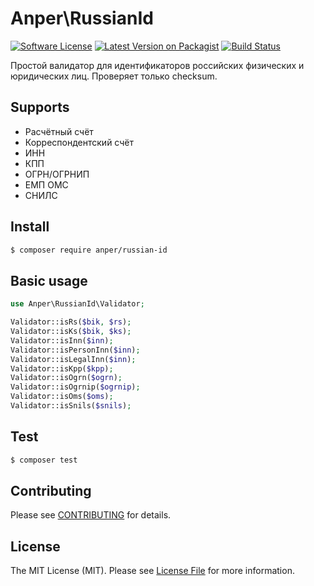 # Anper\RussianId

[![Software License][ico-license]](LICENSE.md)
[![Latest Version on Packagist][ico-version]][link-packagist]
[![Build Status][ico-ga]][link-ga]

Простой валидатор для идентификаторов российских физических и юридических лиц. Проверяет только checksum.


## Supports
* Расчётный счёт
* Корреспондентский счёт
* ИНН
* КПП
* ОГРН/ОГРНИП
* ЕМП ОМС
* СНИЛС

## Install

``` bash
$ composer require anper/russian-id
```

## Basic usage

``` php
use Anper\RussianId\Validator;

Validator::isRs($bik, $rs);
Validator::isKs($bik, $ks);
Validator::isInn($inn);
Validator::isPersonInn($inn);
Validator::isLegalInn($inn);
Validator::isKpp($kpp);
Validator::isOgrn($ogrn);
Validator::isOgrnip($ogrnip);
Validator::isOms($oms);
Validator::isSnils($snils);
```

## Test

``` bash
$ composer test
```

## Contributing

Please see [CONTRIBUTING](CONTRIBUTING.md) for details.

## License

The MIT License (MIT). Please see [License File](LICENSE.md) for more information.

[ico-version]: https://img.shields.io/packagist/v/anper/russian-id.svg
[ico-license]: https://img.shields.io/badge/license-MIT-brightgreen.svg
[ico-ga]: https://github.com/perevoshchikov/russian-id/actions/workflows/tests.yml/badge.svg

[link-packagist]: https://packagist.org/packages/anper/russian-id
[link-ga]: https://github.com/perevoshchikov/russian-id/actions/workflows/tests.yml

